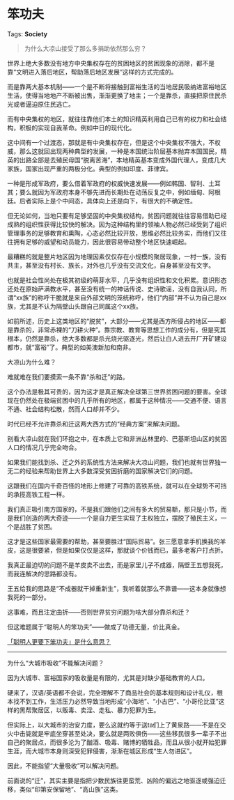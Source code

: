 # 笨功夫

Tags: **Society**

> 为什么大凉山接受了那么多捐助依然那么穷？



世界上绝大多数没有地方中央集权存在的贫困地区的贫困现象的消除，都不是靠“文明进入落后地区，帮助落后地区发展“这样的方式完成的。

而是靠两大基本机制——一个是不断将接触到富裕生活的当地居民吸纳进富裕地区生活，使得当地地产不断被出售，渐渐更换了地主；一个是靠杀，直接把原住民杀光或者逼迫原住民逃亡。

而有中央集权的地区，就往往靠他们本土的知识精英利用自己已有的权力和社会结构，积极的实现自我革命。例如中日的现代化。

这中间有一个过渡态，那就是有中央集权存在，但是这个中央集权不强大，不权威，那么这就回出现两种典型的发展，一种是本国统治阶层基本抛弃本国国民，精英的出路全部是去殖民母国“脱离苦海”，本地精英基本变成外国代理人，变成几大家族，国家出现严重的两极分化。典型的例如印度、菲律宾。

一种是形成军政府，要么借着军政府的权威快速发展——例如韩国、智利、土耳其；要么就因为军政府本身不够先进而长期处在动荡反复之中，例如缅甸、阿根廷。后者实际上是个中间态，具体向上还是向下，有很大的不确定性。

但无论如何，当地只要有足够坚固的中央集权结构，贫困问题就往往容易借助已经成熟的组织性获得比较快的解决。因为这种结构里的领袖人物必然已经受到了组织管理事务的足够教育和熏陶，心态必然比较开放，思维必然比较务实，而他们又往往拥有足够的威望和动员能力，因此很容易带动整个地区快速崛起。

最糟糕的就是整片地区因为地理因素仅仅存在小规模的聚居现象，一村一族，没有共主，甚至没有村长、族长，对外也几乎没有交流文化，自身甚至没有文字。

也就是社会性尚处在极其初级的萌芽水平，几乎没有组织性和文化积累。意识形态还处在原始萨满教水平，甚至没有统一的神话传说、史诗歌谣，没有自我认同，所谓“xx族”的称呼干脆就是来自外部文明的笼统称呼，他们“内部”并不认为自己是xx族，尤其是不认为隔壁山头跟自己同属这个xx族。

如前所述，历史上这类地区的“脱贫”，大部分——尤其是西方所侵占的地区——都是靠杀的，非常赤裸的“刀耕火种”。靠宗教、教育等思想工作的成分有，但是究其根本，仍然是靠杀，绝大多数都是杀光烧光驱逐光，然后让白人进去开厂开矿建设都市，就“富裕”了。典型的如美澳新加和南非。

大凉山为什么难？

难就难在我们要摸索一条不靠“杀和迁”的路。

这个办法是极其可贵的，因为这才是真正解决全球第三世界贫困问题的要害。全球现在仍然处在极端贫困中的几乎所有的地区，都属于这种情况——交通不便、语言不通、社会结构松散，然而人口却并不少。

时代已经不允许靠杀和迁这两大西方式的“经典方案”来解决问题。

别看大凉山就在我们环抱之中，在本质上它和非洲丛林里的、巴基斯坦山区的贫困人口的情况几乎完全吻合。

如果我们能找到杀、迁之外的系统性方法来解决大凉山问题，我们也就有世界独一无二的经验来帮助世界上大多数深受贫困折磨的国家解决它们的问题。

这跟我们在国内千奇百怪的地形上修建了可靠的高铁系统，就可以在全球势不可挡的承揽高铁工程一样。

我们真正吸引南方国家的，不是我们跟他们之间有多大的贸易额，那只是小节，而是我们创造的两大奇迹——一个是自力更生实现了主权独立，摆脱了殖民主义，一个是战胜了贫困。

这才是这些国家最需要的帮助，甚至要胜过“国际贸易”。张三愿意拿手机换我的羊皮，这是很要紧，但是如果仅仅是这样，那就谈个价钱而已，最多老客户打点折。

我真正最迫切的问题不是羊皮卖不出去，而是家里儿子不成器，隔壁王五想我死，而我连解决的思路都没有。

王五给我的思路是“不成器就干掉重新生”，我听着就那么不靠谱——这本身就像想我死的一部分。

这事难，而且注定曲折——否则世界贫穷问题为啥大部分靠杀和迁？

但这难题属于“聪明人的笨功夫”——做成了功德无量，价比真金。

[「聪明人更要下笨功夫」是什么意思？](https://www.zhihu.com/question/20782378/answer/1331306390?utm_psn=1757161381542285312)  




---

为什么“大城市吸收”不能解决问题？

因为大城市、富裕国家的吸收量是有限的，尤其是对缺少基础教育的人口。

硬来了，汉语/英语都不会说，完全理解不了商品社会的基本规则和设计礼仪，根本找不到工作，生活压力必然导致当地形成“小海地”、“小古巴”、“小哥伦比亚”这样的黑帮聚居区，以贩毒、卖淫、走私、暴力犯罪为生。

但实际上，以大城市的治安力度，要么这就约等于送ta们上了黄泉路——不是在交火中击毙就是牢底坐穿甚至处决，要么就是两败俱伤——这些移民很多一辈子不出自己的聚居点，而很多沦为了酗酒、吸毒、赌博的牺牲品，而且从很小就开始犯罪生涯，而大城市本身则深受犯罪侵害，渐渐在城区形成“生人勿进区”。

因此，不能指望“大量吸收”可以解决问题。

前面说的“迁”，其实主要是指把少数民族往更蛮荒、凶险的偏远之地驱逐或强迫迁移，类似“印第安保留地”、“高山族”这类。



